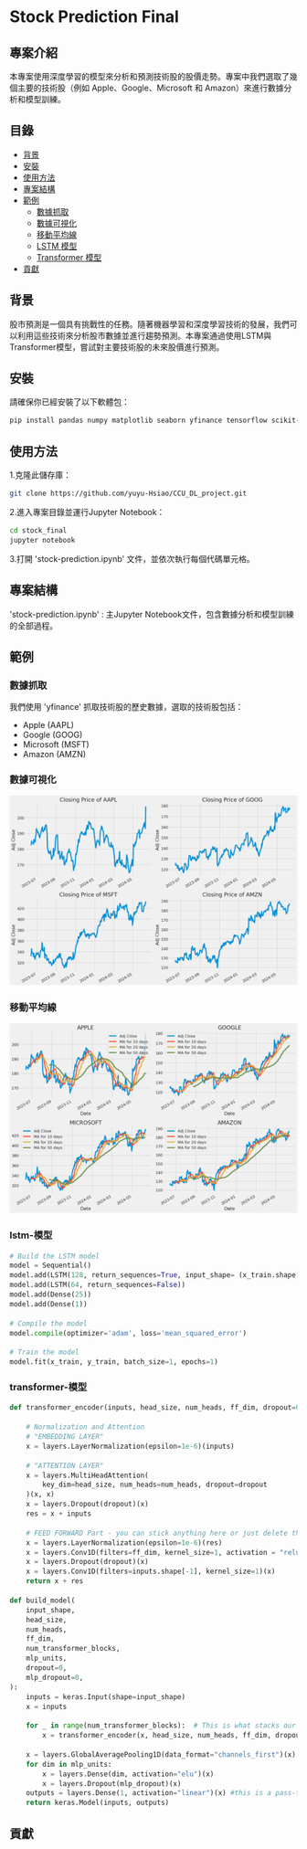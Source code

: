 # Stock Prediction Final

## 專案介紹

本專案使用深度學習的模型來分析和預測技術股的股價走勢。專案中我們選取了幾個主要的技術股（例如 Apple、Google、Microsoft 和 Amazon）來進行數據分析和模型訓練。

## 目錄

- [背景](#背景)
- [安裝](#安裝)
- [使用方法](#使用方法)
- [專案結構](#專案結構)
- [範例](#範例)
  - [數據抓取](#數據抓取)
  - [數據可視化](#數據可視化)
  - [移動平均線](#移動平均線)
  - [LSTM 模型](#lstm-模型)
  - [Transformer 模型](#transformer-模型)
- [貢獻](#貢獻)


## 背景

股市預測是一個具有挑戰性的任務。隨著機器學習和深度學習技術的發展，我們可以利用這些技術來分析股市數據並進行趨勢預測。本專案通過使用LSTM與Transformer模型，嘗試對主要技術股的未來股價進行預測。

## 安裝

請確保你已經安裝了以下軟體包：

```bash
pip install pandas numpy matplotlib seaborn yfinance tensorflow scikit-learn
```
## 使用方法

1.克隆此儲存庫：

```bash
git clone https://github.com/yuyu-Hsiao/CCU_DL_project.git
```

2.進入專案目錄並運行Jupyter Notebook：

```bash
cd stock_final
jupyter notebook
```

3.打開 'stock-prediction.ipynb' 文件，並依次執行每個代碼單元格。


## 專案結構
'stock-prediction.ipynb' : 主Jupyter Notebook文件，包含數據分析和模型訓練的全部過程。

## 範例
### 數據抓取
我們使用 'yfinance' 抓取技術股的歷史數據，選取的技術股包括：
- Apple (AAPL)
- Google (GOOG)
- Microsoft (MSFT)
- Amazon (AMZN)
### 數據可視化

![close](pic/1.png)

### 移動平均線

![MA](pic/3.png)

### lstm-模型

```python
# Build the LSTM model
model = Sequential()
model.add(LSTM(128, return_sequences=True, input_shape= (x_train.shape[1], 1)))
model.add(LSTM(64, return_sequences=False))
model.add(Dense(25))
model.add(Dense(1))

# Compile the model
model.compile(optimizer='adam', loss='mean_squared_error')

# Train the model
model.fit(x_train, y_train, batch_size=1, epochs=1)
```

### transformer-模型

```python
def transformer_encoder(inputs, head_size, num_heads, ff_dim, dropout=0):
    
    # Normalization and Attention
    # "EMBEDDING LAYER"
    x = layers.LayerNormalization(epsilon=1e-6)(inputs)
    
    # "ATTENTION LAYER"
    x = layers.MultiHeadAttention(
        key_dim=head_size, num_heads=num_heads, dropout=dropout
    )(x, x)
    x = layers.Dropout(dropout)(x)
    res = x + inputs
    
    # FEED FORWARD Part - you can stick anything here or just delete the whole section - it will still work. 
    x = layers.LayerNormalization(epsilon=1e-6)(res)
    x = layers.Conv1D(filters=ff_dim, kernel_size=1, activation = "relu")(x)
    x = layers.Dropout(dropout)(x)
    x = layers.Conv1D(filters=inputs.shape[-1], kernel_size=1)(x)
    return x + res

def build_model(
    input_shape,
    head_size,
    num_heads,
    ff_dim,
    num_transformer_blocks,
    mlp_units,
    dropout=0,
    mlp_dropout=0,
):
    inputs = keras.Input(shape=input_shape)
    x = inputs
    
    for _ in range(num_transformer_blocks):  # This is what stacks our transformer blocks
        x = transformer_encoder(x, head_size, num_heads, ff_dim, dropout)

    x = layers.GlobalAveragePooling1D(data_format="channels_first")(x)
    for dim in mlp_units:
        x = layers.Dense(dim, activation="elu")(x)
        x = layers.Dropout(mlp_dropout)(x)
    outputs = layers.Dense(1, activation="linear")(x) #this is a pass-through
    return keras.Model(inputs, outputs)
```

## 貢獻

